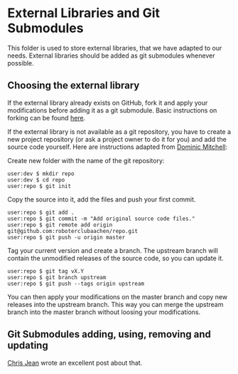 External Libraries and Git Submodules
=====================================
This folder is used to store external libraries, that we have adapted to our needs.
External libraries should be added as git submodules whenever possible.

Choosing the external library
-----------------------------
If the external library already exists on GitHub, fork it and apply
your modifications before adding it as a git submodule.
Basic instructions on forking can be found [here](http://help.github.com/fork-a-repo/).

If the external library is not available as a git repository, you have to create a
new project repository (or ask a project owner to do it for you) and add the source code yourself.
Here are instructions adapted from [Dominic Mitchell](http://happygiraffe.net/blog/2008/02/07/vendor-branches-in-git/):

Create new folder with the name of the git repository:

    user:dev $ mkdir repo
    user:dev $ cd repo
    user:repo $ git init
    
Copy the source into it, add the files and push your first commit.

    user:repo $ git add .
    user:repo $ git commit -m "Add original source code files."
    user:repo $ git remote add origin git@github.com:roboterclubaachen/repo.git
    user:repo $ git push -u origin master

Tag your current version and create a branch.
The upstream branch will contain the unmodified releases of the source code, so you can update it.

    user:repo $ git tag vX.Y
    user:repo $ git branch upstream
    user:repo $ git push --tags origin upstream

You can then apply your modifications on the master branch and copy new releases into the upstream branch.
This way you can merge the upstream branch into the master branch without loosing your modifications.

Git Submodules adding, using, removing and updating
---------------------------------------------------
[Chris Jean](http://chrisjean.com/2009/04/20/git-submodules-adding-using-removing-and-updating/)
wrote an excellent post about that.
